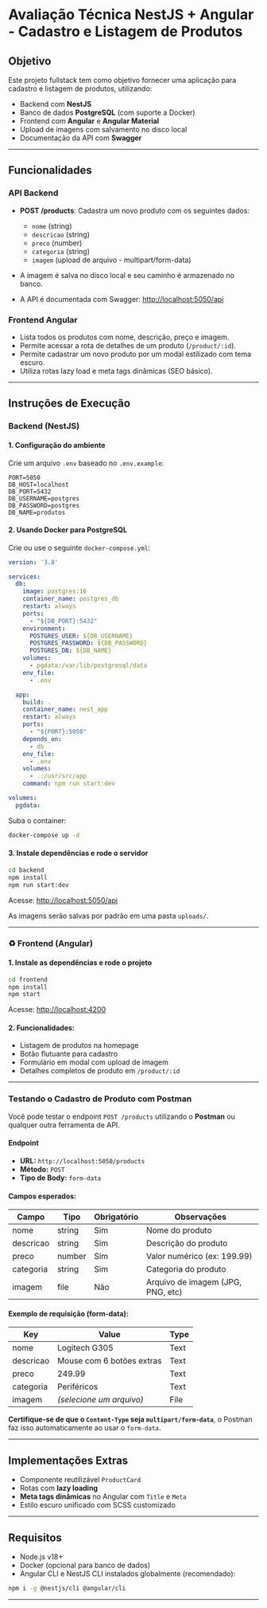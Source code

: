 # Avaliação Técnica NestJS + Angular - Cadastro e Listagem de Produtos

## Objetivo

Este projeto fullstack tem como objetivo fornecer uma aplicação para cadastro e listagem de produtos, utilizando:

* Backend com **NestJS**
* Banco de dados **PostgreSQL** (com suporte a Docker)
* Frontend com **Angular** e **Angular Material**
* Upload de imagens com salvamento no disco local
* Documentação da API com **Swagger**

---

## Funcionalidades

### API Backend

* **POST /products**: Cadastra um novo produto com os seguintes dados:

  * `nome` (string)
  * `descricao` (string)
  * `preco` (number)
  * `categoria` (string)
  * `imagem` (upload de arquivo - multipart/form-data)

* A imagem é salva no disco local e seu caminho é armazenado no banco.

* A API é documentada com Swagger: [http://localhost:5050/api](http://localhost:5050/api)

### Frontend Angular

* Lista todos os produtos com nome, descrição, preço e imagem.
* Permite acessar a rota de detalhes de um produto (`/product/:id`).
* Permite cadastrar um novo produto por um modal estilizado com tema escuro.
* Utiliza rotas lazy load e meta tags dinâmicas (SEO básico).

---

## Instruções de Execução

### Backend (NestJS)

#### 1. Configuração do ambiente

Crie um arquivo `.env` baseado no `.env.example`:

```env
PORT=5050
DB_HOST=localhost
DB_PORT=5432
DB_USERNAME=postgres
DB_PASSWORD=postgres
DB_NAME=produtos
```

#### 2. Usando Docker para PostgreSQL

Crie ou use o seguinte `docker-compose.yml`:

```yaml
version: '3.8'

services:
  db:
    image: postgres:16
    container_name: postgres_db
    restart: always
    ports:
      - "${DB_PORT}:5432"
    environment:
      POSTGRES_USER: ${DB_USERNAME}
      POSTGRES_PASSWORD: ${DB_PASSWORD}
      POSTGRES_DB: ${DB_NAME}
    volumes:
      - pgdata:/var/lib/postgresql/data
    env_file:
      - .env

  app:
    build: .
    container_name: nest_app
    restart: always
    ports:
      - "${PORT}:5050"
    depends_on:
      - db
    env_file:
      - .env
    volumes:
      - .:/usr/src/app
    command: npm run start:dev

volumes:
  pgdata:
```

Suba o container:

```bash
docker-compose up -d
```

#### 3. Instale dependências e rode o servidor

```bash
cd backend
npm install
npm run start:dev
```

Acesse: [http://localhost:5050/api](http://localhost:5050/api)

As imagens serão salvas por padrão em uma pasta `uploads/`.

---

### ♻ Frontend (Angular)

#### 1. Instale as dependências e rode o projeto

```bash
cd frontend
npm install
npm start
```

Acesse: [http://localhost:4200](http://localhost:4200)

#### 2. Funcionalidades:

* Listagem de produtos na homepage
* Botão flutuante para cadastro
* Formulário em modal com upload de imagem
* Detalhes completos de produto em `/product/:id`

---

### Testando o Cadastro de Produto com Postman

Você pode testar o endpoint `POST /products` utilizando o **Postman** ou qualquer outra ferramenta de API.

#### Endpoint

* **URL:** `http://localhost:5050/products`
* **Método:** `POST`
* **Tipo de Body:** `form-data`

#### Campos esperados:

| Campo     | Tipo   | Obrigatório | Observações                       |
| --------- | ------ | ----------- | --------------------------------- |
| nome      | string | Sim           | Nome do produto                   |
| descricao | string | Sim           | Descrição do produto              |
| preco     | number | Sim           | Valor numérico (ex: 199.99)       |
| categoria | string | Sim           | Categoria do produto              |
| imagem    | file   | Não           | Arquivo de imagem (JPG, PNG, etc) |

#### Exemplo de requisição (form-data):

| Key       | Value                     | Type |
| --------- | ------------------------- | ---- |
| nome      | Logitech G305             | Text |
| descricao | Mouse com 6 botões extras | Text |
| preco     | 249.99                    | Text |
| categoria | Periféricos               | Text |
| imagem    | *(selecione um arquivo)*  | File |

**Certifique-se de que o `Content-Type` seja `multipart/form-data`**, o Postman faz isso automaticamente ao usar o `form-data`.

---

## Implementações Extras

* Componente reutilizável `ProductCard`
* Rotas com **lazy loading**
* **Meta tags dinâmicas** no Angular com `Title` e `Meta`
* Estilo escuro unificado com SCSS customizado


---

## Requisitos

* Node.js v18+
* Docker (opcional para banco de dados)
* Angular CLI e NestJS CLI instalados globalmente (recomendado):

```bash
npm i -g @nestjs/cli @angular/cli
```

---

